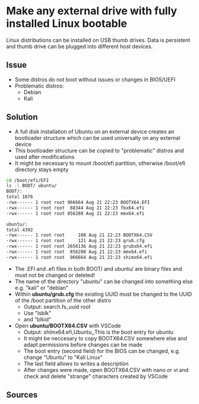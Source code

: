 # Make any external drive with fully installed Linux bootable
Linux distributions can be installed on USB thumb drives.
Data is persistent and thumb drive can be plugged into different host devices.

## Issue
- Some distros do not boot without issues or changes in BIOS/UEFI
- Problematic distros:
  - Debian
  - Kali

## Solution
- A full disk installation of Ubuntu on an external device creates an bootloader structure which can be used universally on any external device
- This bootloader structure can be copied to "problematic" distros and used after modifications
- It might be necessary to mount /boot/efi partition, otherwise /boot/efi directory stays empty

```bash
cd /boot/efi/EFI
ls -l BOOT/ ubuntu/
BOOT/:
total 1876
-rwx------ 1 root root 966664 Aug 21 22:23 BOOTX64.EFI
-rwx------ 1 root root  88344 Aug 21 22:23 fbx64.efi
-rwx------ 1 root root 856280 Aug 21 22:23 mmx64.efi

ubuntu/:
total 4392
-rwx------ 1 root root     108 Aug 21 22:23 BOOTX64.CSV
-rwx------ 1 root root     121 Aug 21 22:23 grub.cfg
-rwx------ 1 root root 2656136 Aug 21 22:23 grubx64.efi
-rwx------ 1 root root  856280 Aug 21 22:23 mmx64.efi
-rwx------ 1 root root  966664 Aug 21 22:23 shimx64.efi
```

- The .EFI and .efi files in both BOOT/ and ubuntu/ are binary files and must not be changed or deleted!
- The name of the directory "ubuntu" can be changed into something else e.g. "kali" or "debian"
- Within **ubuntu/grub.cfg** the existing UUID must be changed to the UUID of the /boot partition of the other distro
  - Output: search.fs_uuid <insert-the-new-UUID-here> root    
  - Use "lsblk"
  - and "blkid"
- Open **ubuntu/BOOTX64.CSV** with VSCode
  - Output: shimx64.efi,Ubuntu,,This is the boot entry for ubuntu
  - It might be neccesary to copy BOOTX64.CSV somewhere else and adapt permissions before changes can be made
  - The boot entry (second field) for the BIOS can be changed, e.g. change "Ubuntu" to "Kali Linux"
  - The last field allows to writes a description
  - After changes were made, open BOOTX64.CSV with nano or vi and check and delete "strange" characters created by VSCode

## Sources

